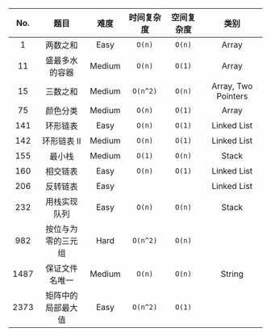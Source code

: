 | No.  |        题目        |  难度  | 时间复杂度 | 空间复杂度 |        类别         |
| :--: | :----------------: | :----: | :--------: | :--------: | :-----------------: |
|  1   |      两数之和      |  Easy  |   `O(n)`   |   `O(n)`   |        Array        |
|  11  |   盛最多水的容器   | Medium |   `O(n)`   |   `O(1)`   |        Array        |
|  15  |      三数之和      | Medium |  `O(n^2)`  |   `O(n)`   | Array, Two Pointers |
|  75  |      颜色分类      | Medium |   `O(n)`   |   `O(1)`   |        Array        |
| 141  |      环形链表      |  Easy  |   `O(n)`   |   `O(1)`   |     Linked List     |
| 142  |    环形链表 II     | Medium |   `O(n)`   |   `O(1)`   |     Linked List     |
| 155  |       最小栈       | Medium |   `O(1)`   |   `O(n)`   |        Stack        |
| 160  |      相交链表      |  Easy  |   `O(n)`   |   `O(1)`   |     Linked List     |
| 206  |      反转链表      |  Easy  |            |            |     Linked List     |
| 232  |    用栈实现队列    |  Easy  |   `O(n)`   |   `O(n)`   |        Stack        |
| 982  | 按位与为零的三元组 |  Hard  |  `O(n^2)`  |   `O(n)`   |                     |
| 1487 |   保证文件名唯一   | Medium |   `O(n)`   |   `O(n)`   |       String        |
| 2373 | 矩阵中的局部最大值 |  Easy  |  `O(n^2)`  |   `O(1)`   |                     |



